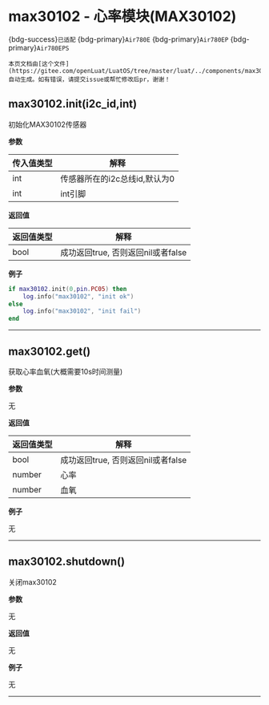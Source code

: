 # max30102 - 心率模块(MAX30102)

{bdg-success}`已适配` {bdg-primary}`Air780E` {bdg-primary}`Air780EP` {bdg-primary}`Air780EPS`

```{note}
本页文档由[这个文件](https://gitee.com/openLuat/LuatOS/tree/master/luat/../components/max30102/luat_lib_max30102.c)自动生成。如有错误，请提交issue或帮忙修改后pr，谢谢！
```


## max30102.init(i2c_id,int)



初始化MAX30102传感器

**参数**

|传入值类型|解释|
|-|-|
|int|传感器所在的i2c总线id,默认为0|
|int|int引脚|

**返回值**

|返回值类型|解释|
|-|-|
|bool|成功返回true, 否则返回nil或者false|

**例子**

```lua
if max30102.init(0,pin.PC05) then
    log.info("max30102", "init ok")
else
    log.info("max30102", "init fail")
end

```

---

## max30102.get()



获取心率血氧(大概需要10s时间测量)

**参数**

无

**返回值**

|返回值类型|解释|
|-|-|
|bool|成功返回true, 否则返回nil或者false|
|number|心率|
|number|血氧|

**例子**

无

---

## max30102.shutdown()



关闭max30102

**参数**

无

**返回值**

无

**例子**

无

---

